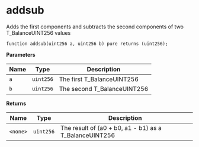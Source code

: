 # addsub
Adds the first components and subtracts the second components of two T_BalanceUINT256 values


```solidity
function addsub(uint256 a, uint256 b) pure returns (uint256);
```
**Parameters**

|Name|Type|Description|
|----|----|-----------|
|`a`|`uint256`|The first T_BalanceUINT256|
|`b`|`uint256`|The second T_BalanceUINT256|

**Returns**

|Name|Type|Description|
|----|----|-----------|
|`<none>`|`uint256`|The result of (a0 + b0, a1 - b1) as a T_BalanceUINT256|


